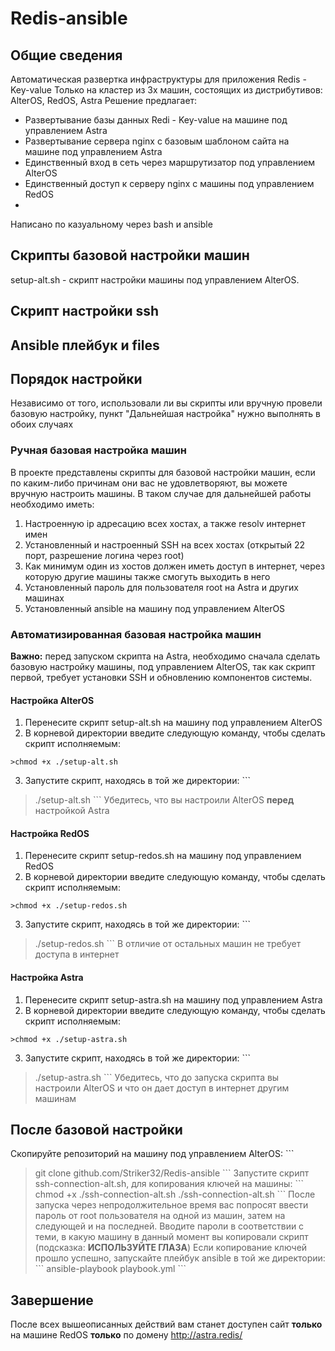 # Redis-ansible
## Общие сведения
Автоматическая развертка инфраструктуры для приложения Redis - Key-value
Только на кластер из 3х машин, состоящих из дистрибутивов: AlterOS, RedOS, Astra
Решение предлагает:
+ Развертывание базы данных Redi - Key-value на машине под управлением Astra
+ Развертывание сервера nginx с базовым шаблоном сайта на машине под управлением Astra
+ Единственный вход в сеть через маршрутизатор под управлением AlterOS
+ Единственный доступ к серверу nginx с машины под управлением RedOS
+ 
Написано по казуальному через bash и ansible
## Скрипты базовой настройки машин
setup-alt.sh - скрипт настройки машины под управлением AlterOS. 

## Скрипт настройки ssh

## Ansible плейбук и files

## Порядок настройки
Независимо от того, использовали ли вы скрипты или вручную провели базовую настройку, пункт "Дальнейшая настройка" нужно выполнять в обоих случаях
### Ручная базовая настройка машин
В проекте представлены скрипты для базовой настройки машин, если по каким-либо причинам они вас не удовлетворяют, вы можете вручную настроить машины. В таком случае для дальнейшей работы необходимо иметь:
1. Настроенную ip адресацию всех хостах, а также resolv интернет имен
2. Установленный и настроенный SSH на всех хостах (открытый 22 порт, разрешение логина через root)
3. Как минимум один из хостов должен иметь доступ в интернет, через которую другие машины также смогуть выходить в него
4. Установленный пароль для пользователя root на Astra и других машинах
5. Установленный ansible на машину под управлением AlterOS
### Автоматизированная базовая настройка машин
**Важно:** перед запуском скрипта на Astra, необходимо сначала сделать базовую настройку машины, под управлением AlterOS, так как скрипт первой, требует установки SSH и обновлению компонентов системы.
#### Настройка AlterOS
1. Перенесите скрипт setup-alt.sh на машину под управлением AlterOS
2. В корневой директории введите следующую команду, чтобы сделать скрипт исполняемым:
```
>chmod +x ./setup-alt.sh
```
3. Запустите скрипт, находясь в той же директории:
\```
>./setup-alt.sh
\```
Убедитесь, что вы настроили AlterOS **перед** настройкой Astra

#### Настройка RedOS
1. Перенесите скрипт setup-redos.sh на машину под управлением RedOS
2. В корневой директории введите следующую команду, чтобы сделать скрипт исполняемым:
```
>chmod +x ./setup-redos.sh
```
3. Запустите скрипт, находясь в той же директории:
\```
>./setup-redos.sh
\```
В отличие от остальных машин не требует доступа в интернет

#### Настройка Astra
1. Перенесите скрипт setup-astra.sh на машину под управлением Astra
2. В корневой директории введите следующую команду, чтобы сделать скрипт исполняемым:
```
>chmod +x ./setup-astra.sh
```
3. Запустите скрипт, находясь в той же директории:
\```
>./setup-astra.sh
\```
Убедитесь, что до запуска скрипта вы настроили AlterOS и что он дает доступ в интернет другим машинам

## После базовой настройки
Скопируйте репозиторий на машину под управлением AlterOS:
\```
>git clone github.com/Striker32/Redis-ansible
\```
Запустите скрипт ssh-connection-alt.sh, для копирования ключей на машины:
\```
>chmod +x ./ssh-connection-alt.sh
>./ssh-connection-alt.sh
\```
После запуска через непродолжительное время вас попросят ввести пароль от root пользователя на одной из машин, затем на следующей и на последней. Вводите пароли в соответствии с теми, в какую машину в данный момент вы копировали скрипт (подсказка: **ИСПОЛЬЗУЙТЕ ГЛАЗА**)
Если копирование ключей прошло успешно, запускайте плейбук ansible в той же директории:
\```
ansible-playbook playbook.yml
\```
## Завершение
После всех вышеописанных действий вам станет доступен сайт **только** на машине RedOS **только** по домену http://astra.redis/
